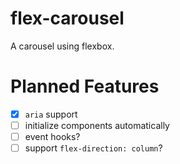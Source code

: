 # flex-carousel
A carousel using flexbox.

# Planned Features
- [x] `aria` support
- [ ] initialize components automatically
- [ ] event hooks?
- [ ] support `flex-direction: column`?